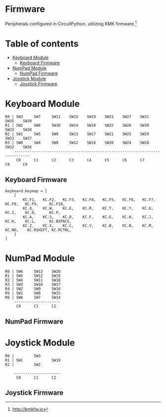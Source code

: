 # Firmware
Peripherals configured in CircuitPython, utilizing KMK firmware.[^1]

Table of contents
=================

<!--ts-->
   * [Keyboard Module](#Keyboard-Module)
      * [Keyboard Firmware](#Keyboard-Firmware)
   * [NumPad Module](#NumPad-Module)
      * [NumPad Firmware](#NumPad-Firmware)
   * [Joystick Module](#Joystick-Module)
      * [Joystick Firmware](#Joystick-Firmware)
<!--te-->


Keyboard Module
===============

```
R0 | SW3     SW7     SW11    SW15    SW19    SW23    SW27    SW31    SW35    SW39
R1 | SW2     SW6     SW10    SW14    SW18    SW22    SW26    SW30    SW33    SW38
R2 | SW1     SW5     SW9     SW13    SW17    SW21    SW25    SW29    SW33    SW37
R3 | SW0     SW4     SW8     SW12    SW16    SW20    SW24    SW28    SW32    SW36
    -----------------------------------------------------------------------------
     C0      C1      C2      C3      C4      C5      C6      C7      C8      C9
```
Keyboard Firmware
-----------------

```
keyboard.keymap = [
    [
        KC.F1,   KC.F2,   KC.F3,   KC.F4,   KC.F5,   KC.F6,   KC.F7,   KC.F8,   KC.F9,     KC.F10,
        KC.Q,    KC.W,    KC.E,    KC.R,    KC.T,    KC.Y,    KC.U,    KC.I,    KC.O,      KC.P,
        KC.A,    KC.S,    KC.D,    KC.F,    KC.G,    KC.H,    KC.J,    KC.K,    KC.L,      KC.BSPACE,
        KC.Z,    KC.X,    KC.C,    KC.V,    KC.B,    KC.N,    KC.M,    KC.NO,    KC.RSHIFT, KC.RCTRL,
    ]
]
```

NumPad Module
=============

```
R0 | SW6     SW13    SW20 
R1 | SW5     SW12    SW19
R2 | SW4     SW11    SW18
R3 | SW3     SW10    SW17
R4 | SW2     SW9     SW16
R5 | SW1     SW8     SW15
R6 | SW0     SW7     SW14
    ---------------------
     C0      C1      C2
```

NumPad Firmware
---------------

Joystick Module
===============

```
R0 |         SW3   
R1 | SW1             SW19
R2 |         SW2    

    ---------------------
     C0      C1      C2
```

Joystick Firmware
-----------------

[^1]: http://kmkfw.io
